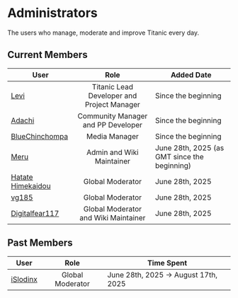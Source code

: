 # Administrators

The users who manage, moderate and improve Titanic every day.

<!-- This should probably have more to it however sending it as is for other people to give ideas towards  -->

## Current Members

User | Role | Added Date
---|:---:|---
[Levi](https://osu.titanic.sh/u/2)               | Titanic Lead Developer and Project Manager | Since the beginning
[Adachi](https://osu.titanic.sh/u/39)            | Community Manager and PP Developer | Since the beginning
[BlueChinchompa](https://osu.titanic.sh/u/40)    | Media Manager | Since the beginning
[Meru](https://osu.titanic.sh/u/41)              | Admin and Wiki Maintainer | June 28th, 2025 (as GMT since the beginning)
[Hatate Himekaidou](https://osu.titanic.sh/u/85) | Global Moderator | June 28th, 2025
[vg185](https://osu.titanic.sh/u/568)            | Global Moderator | June 28th, 2025
[Digitalfear117](https://osu.titanic.sh/u/809)   | Global Moderator and Wiki Maintainer | June 28th, 2025


## Past Members

User | Role | Time Spent
---|:---:|---
[iSlodinx](https://osu.titanic.sh/u/869) | Global Moderator | June 28th, 2025 -> August 17th, 2025

<!--This will need further information if there are others 

Also should the Alumni members be included in here or in it's own section? I feel it should be it's own section that's why I'm not putting them here
-->


<!-- I used https://web.archive.org/web/20120617040838/http://osu.ppy.sh/wiki/Administrators as a base -Nikku -->
